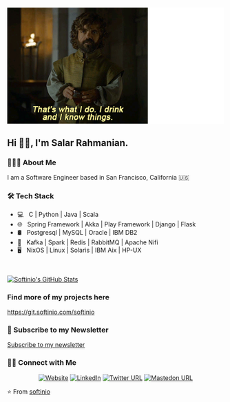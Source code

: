 ![About me](https://github.com/softinio/softinio/blob/master/i_know_things.gif "softinio")

<h2> Hi 👋🍷, I'm Salar Rahmanian.</h2>

<h3> 👨🏻‍💻 About Me </h3>

I am a Software Engineer based in San Francisco, California 🇺🇸

<h3>🛠 Tech Stack</h3>

- 💻 &nbsp; C | Python | Java | Scala
- 🌐 &nbsp; Spring Framework | Akka | Play Framework | Django | Flask
- 🛢 &nbsp; Postgresql | MySQL | Oracle | IBM DB2
- 🔧 &nbsp; Kafka | Spark | Redis | RabbitMQ | Apache Nifi
- 🖥 &nbsp; NixOS | Linux | Solaris | IBM Aix | HP-UX

<br/>

[![Softinio's GitHub Stats](https://github-readme-stats.vercel.app/api?username=softinio&show_icons=true)](https://github.com/softinio)

<h3>Find more of my projects here</h3>

<https://git.softinio.com/softinio>

<h3> 📨 Subscribe to my Newsletter</h3>

[Subscribe to my newsletter](http://newsletter.softinio.com/)

<h3> 🤝🏻 Connect with Me </h3>

<p align="center">
<a href="https://www.softinio.com/"><img alt="Website" src="https://img.shields.io/badge/Website-www.softinio.com-blue?style=flat-square&logo=google-chrome"></a>
<a href="https://www.linkedin.com/in/salarrahmanian/"><img alt="LinkedIn" src="https://img.shields.io/badge/LinkedIn-Salar%20Rahmanian-blue?style=flat-square&logo=linkedin"></a>
<a href="https://www.twitter.com/SalarRahmanian"><img alt="Twitter URL" src="https://img.shields.io/badge/Twitter-Salar%20Rahmanian-blue?style=flat-square&logo=twitter"></a>
<a href="https://fosstodon.org/@softinio"><img alt="Mastedon URL" src="https://img.shields.io/badge/Mastedon-softinio-blue?style=flat-square&logo=mastedon"></a>
</p>

⭐️ From [softinio](https://github.com/softinio)
